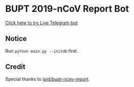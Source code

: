 # BUPT 2019-nCoV Report Bot

[Click here to try Live Telegram bot](https://t.me/buptncovbot)

## Notice

Run `python main.py --initdb` first.

## Credit

Special thanks to [ipid/bupt-ncov-report](https://github.com/ipid/bupt-ncov-report).
